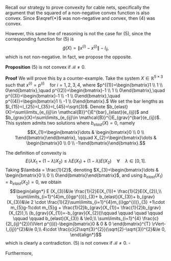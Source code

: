 Recall our strategy to prove convexity for cable nets, specifically the argument that the squared of a non-negative convex function is also convex. Since $\eqref{*}$ was non-negative and convex, then (4) was convex.

However, this same line of reasoning is not the case for (5), since the corresponding function for (5) is
$$\tilde{g}(X)=\lVert x^{(i)}-x^{(j)} \rVert-l_{ij},$$
which is not non-negative. In fact, we propose the opposite.

**Proposition**
(5) is not convex if $\mathcal{B}≠0$.

**Proof**
We will prove this by a counter-example. Take the system $X \in \mathbb{R}^{5 \times3}$ such that $x^{(i)}=p^{(i)}\quad\text{for }i=1,2,3,4$, where
$p^{(1)}=\begin{bmatrix}1 \\ 1 \\ 0\end{bmatrix},\quad p^{(2)}=\begin{bmatrix}-1 \\ 1 \\ 0\end{bmatrix},\quad p^{(3)}=\begin{bmatrix}-1 \\ -1 \\ 0\end{bmatrix},\quad p^{(4)}=\begin{bmatrix}1 \\ -1 \\ 0\end{bmatrix}.$ We set the bar lengths as $l_{15}=l_{25}=l_{35}=l_{45}=\sqrt{3}$. Denote $b_{elast}(X)=\sum\limits_{e_{ij}\in \mathcal{B}}^{}E^{bar}_{elast}(e_{ij})$   and    $b_{grav}(X)=\sum\limits_{e_{ij}\in \mathcal{B}}^{}E_{grav}^{bar}(e_{ij})$. This system admits two solutions where $b_{elast}(X)=0$, namely
$$X_{1}=\begin{bmatrix}\dots  &  \begin{bmatrix}0 \\ 0 \\ 1\end{bmatrix}\end{bmatrix}, \qquad X_{2}=\begin{bmatrix}\dots & \begin{bmatrix}0 \\ 0 \\ -1\end{bmatrix}\end{bmatrix}.$$

 The definition of convexity is
$$E(\lambda X_{1}+(1-\lambda )X_{2})\le \lambda E(X_{1})+(1-\lambda )E(X_{2}) \quad\forall\quad \lambda \in [0,1].$$
Taking $\lambda = \frac{1}{2}$, denoting $X_{3}=\begin{bmatrix}\dots  & \begin{bmatrix}0 \\ 0 \\ 0\end{bmatrix}\end{bmatrix}$, and using $b_{elast}(X_{1})=b_{elast}(X_{2})=0$, we obtain
$$\begin{align*}
E (X_{3})&\le  \frac{1}{2}E(X_{1})+ \frac{1}{2}E(X_{2}),\\
	\sum\limits_{i=1}^{4}m_{i}gp^{(i)}_{3}+ b_{elast}(X_{3})+ b_{grav}(X_{3})&\le 2 \cdot \frac{1}{2}\sum\limits_{i=1}^{4}m_{i}gp^{(i)}_{3} +1\cdot m_{5}g-1\cdot m_{5}g + \frac{1}{2}b_{grav}(X_{1})+ \frac{1}{2}b_{grav}(X_{2}),\\
(b_{grav}(X_{1})=-b_{grav}(X_{2}))\qquad \qquad \quad \qquad \qquad \qquad b_{elast}(X_{3}) & \le0,\\
	\sum\limits_{i=1}^{4} \frac{c}{2l_{ij}^{2}}(\lVert p^{(i)}-\begin{bmatrix}0 & 0 & 0
\end{bmatrix}^{T} \rVert-l_{ij})^{2}&\le 0,\\
4\cdot \frac{c}{2\sqrt{3}^{2}}(\sqrt{2}-\sqrt{3})^{2}&\le 0,
\end{align*}$$
which is clearly a contradiction. (5) is not convex if $\mathcal{B}≠0$.         $\square$ 

Furthermore, 
